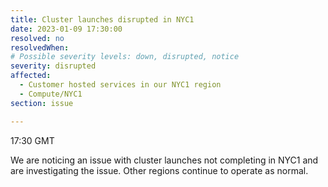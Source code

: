 ```yaml
---
title: Cluster launches disrupted in NYC1
date: 2023-01-09 17:30:00
resolved: no
resolvedWhen: 
# Possible severity levels: down, disrupted, notice
severity: disrupted
affected:
  - Customer hosted services in our NYC1 region
  - Compute/NYC1
section: issue

---
```


17:30 GMT

We are noticing an issue with cluster launches not completing in NYC1 and are investigating the issue. Other regions continue to operate as normal.
